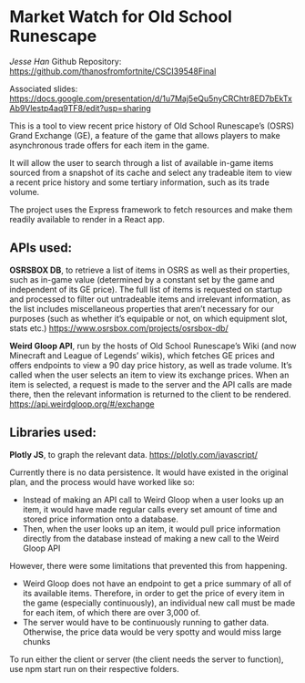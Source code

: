 # Market Watch for Old School Runescape
*Jesse Han*
Github Repository: https://github.com/thanosfromfortnite/CSCI39548Final

Associated slides: https://docs.google.com/presentation/d/1u7Maj5eQu5nyCRChtr8ED7bEkTxAb9Vlestp4aq9TF8/edit?usp=sharing

This is a tool to view recent price history of Old School Runescape’s (OSRS) Grand Exchange (GE), a feature of the game that allows players to make asynchronous trade offers for each item in the game.

It will allow the user to search through a list of available in-game items sourced from a snapshot of its cache and select any tradeable item to view a recent price history and some tertiary information, such as its trade volume.

The project uses the Express framework to fetch resources and make them readily available to render in a React app.

## APIs used:
**OSRSBOX DB**, to retrieve a list of items in OSRS as well as their properties, such as in-game value (determined by a constant set by the game and independent of its GE price). The full list of items is requested on startup and processed to filter out untradeable items and irrelevant information, as the list includes miscellaneous properties that aren’t necessary for our purposes (such as whether it’s equipable or not, on which equipment slot, stats etc.)
https://www.osrsbox.com/projects/osrsbox-db/

**Weird Gloop API**, run by the hosts of Old School Runescape’s Wiki (and now Minecraft and League of Legends’ wikis), which fetches GE prices and offers endpoints to view a 90 day price history, as well as trade volume. It’s called when the user selects an item to view its exchange prices. When an item is selected, a request is made to the server and the API calls are made there, then the relevant information is returned to the client to be rendered.
https://api.weirdgloop.org/#/exchange

## Libraries used:
**Plotly JS**, to graph the relevant data.
https://plotly.com/javascript/

Currently there is no data persistence. It would have existed in the original plan, and the process would have worked like so:
* Instead of making an API call to Weird Gloop when a user looks up an item, it would have made regular calls every set amount of time and stored price information onto a database.
* Then, when the user looks up an item, it would pull price information directly from the database instead of making a new call to the Weird Gloop API

However, there were some limitations that prevented this from happening.
* Weird Gloop does not have an endpoint to get a price summary of all of its available items. Therefore, in order to get the price of every item in the game (especially continuously), an individual new call must be made for each item, of which there are over 3,000 of.
* The server would have to be continuously running to gather data. Otherwise, the price data would be very spotty and would miss large chunks

To run either the client or server (the client needs the server to function), use npm start run on their respective folders.
